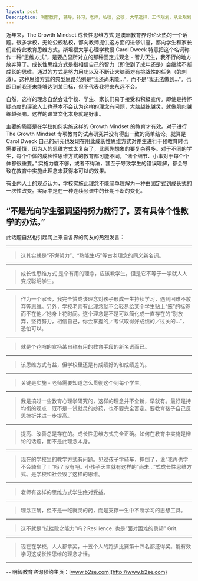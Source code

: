 ```yaml
---
layout: post
Description: 明智教育, 辅导，补习，老师，私校，公校, 大学选择，工作规划，从业规划，天才儿童是浮云，澳洲学生挫折教育，儿童空间推理，空间理解能力， Universities Selection, Career Education, Career Advisors, Guidance, Private Schools, Selective Schools, Writing tutoring, Interviews tutoring, Resume Writing, Spatial skills, Failures help gifted children, The International Baccalaureate (IB), Victoria Melbourne Selective High Schools Entrance Exam post exam discussions
---
```


近年来，The Growth Mindset 成长性思维方式 是澳洲教育界讨论火热的一个话题。很多学校，无论公校私校，都向教师提供这方面的进修讲座，都向学生和家长们宣传此教育思维方式。斯坦福大学心理学教授 Carol Dweck 特意把这个名词称作一种“思维方式”，是要凸显所对立的那种固定式观念 - 智力天生，我不行的地方放弃算了。成长性思维方式是指相信自己的智力（即使到了成年还是）会继续不断成长的思维。通过的方式是努力用功以及不断让大脑面对有挑战性的任务（的刺激）。这种思维方式的典型思路范例是“我还尚未能…”，而不是“我无法做到…”。也即目前我还未能够达到某目标，但不代表我将来永远不会。

自然，这样的理念自然会让学校、学生、家长们易于接受和积极宣传。即使是持怀疑态度的评论人士也基本不会认为这样的理念有问题，大脑越练越灵，就像肌肉越练越强嘛。这样的课堂文化本身就是好事。

主要的质疑是在学校如何实施这样的 Growth Mindset 的教育才有效。对于进行 The Growth Mindset 专项教育的试点研究并没有得出一致的简单结论。就算是 Carol Dweck 自己的研究也发现在用此成长性思维方式对差生进行干预教育时也需要谨慎，因为人的思维方式太复杂了，比原先想象的要复杂得多。对于不同的学生，每个个体的成长性思维方式的教育都可能不同，“诸个细节、小事对于每个个体都很重要。” 实施力度不够，或者不得法，甚至于导致学生的错误理解，都会导致在教育中实施此理念未获得本可以的效果。

有业内人士的观点认为，学校实施此理念不能简单理解为一种由固定式到成长式的一次性改变。实际中是在一种连续频谱中的长期不断的变化。

## “不是光向学生强调坚持努力就行了。要有具体个性教学的办法。”


此话题自然也引起网上来自各界的网友的热烈发言：

----------------

>这其实就是“不懈努力”、“熟能生巧”等古老理念的同义新名词。

-------

>成长性思维方式 是个有用的理念，应该教学生。但是它不等于一学就人人变成聪明学生。

-------

>作为一个家长，我完全赞成该理念对孩子形成一生持续学习，遇到困难不放弃等思维。另外，学校老师有此理念就不会轻易给某个学生贴上“笨”的标签而不在他／她身上花时间。这个理念是不是可以简化成一直存在的“别放弃，坚持努力，相信自己，你会掌握的／考试取得好成绩的／过关的…”，恐怕可以。

-------

>就是个花哨的宣扬某自称有用的教育手段的新名词而已。

------

>该思维方式有益，但学校里还是有成绩好的和成绩差的。

--------

>关键是实施 - 老师需要知道怎么贯彻这个到每个学生。

--------

>我是搞过一些教育心理学研究的，这样的理念并不全新，早就有。最好是持均衡的观点：既不是一试就灵的妙药，也不要完全否定。要教育孩子自己反思挫折并进一步提高。

--------

>提高、改善总是存在的。成长性思维方式完全正确。如何在教育中实施是辩论的话题，而不是此理念本身。

-------

>现在的学校里的教学方式有问题。见过孩子学骑车，摔倒了，说“我再也学不会骑车了！”吗？没有吧。小孩子天生就有这样的“尚未…”式成长性思维方式。是学校和社会毁了这样的思维。

--------

>老师有这样的思维方式学生绝对受益。

-------

>理念正确，但不是一吃就灵的药，而是支撑一生中不断学习的思想工具。

--------

>这不就是“抗挫败之能力”吗？Resilience. 也是“面对困难的勇韧” Grit.

---------

>现在在学校，人人都拿奖，十五个人的跑步比赛第十四名都还得奖。能有效学习这成长性思维的理念才怪。


	
--------
-- 明智教育咨询预约主页：[www.b2se.com](http://www.b2se.com)

